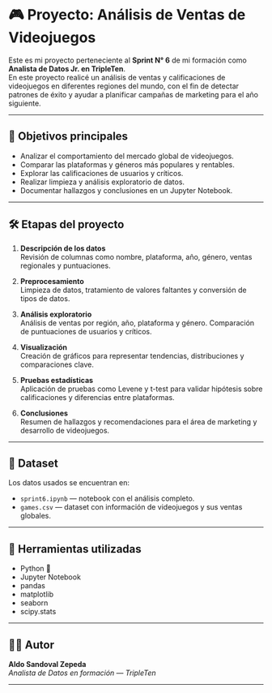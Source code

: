 # 🎮 Proyecto: Análisis de Ventas de Videojuegos

Este es mi proyecto perteneciente al **Sprint N° 6** de mi formación como **Analista de Datos Jr. en TripleTen**.  
En este proyecto realicé un análisis de ventas y calificaciones de videojuegos en diferentes regiones del mundo, con el fin de detectar patrones de éxito y ayudar a planificar campañas de marketing para el año siguiente.

---

## 🔎 Objetivos principales

- Analizar el comportamiento del mercado global de videojuegos.  
- Comparar las plataformas y géneros más populares y rentables.  
- Explorar las calificaciones de usuarios y críticos.  
- Realizar limpieza y análisis exploratorio de datos.  
- Documentar hallazgos y conclusiones en un Jupyter Notebook.

---

## 🛠️ Etapas del proyecto

1. **Descripción de los datos**  
   Revisión de columnas como nombre, plataforma, año, género, ventas regionales y puntuaciones.

2. **Preprocesamiento**  
   Limpieza de datos, tratamiento de valores faltantes y conversión de tipos de datos.

3. **Análisis exploratorio**  
   Análisis de ventas por región, año, plataforma y género. Comparación de puntuaciones de usuarios y críticos.

4. **Visualización**  
   Creación de gráficos para representar tendencias, distribuciones y comparaciones clave.

5. **Pruebas estadísticas**  
   Aplicación de pruebas como Levene y t-test para validar hipótesis sobre calificaciones y diferencias entre plataformas.

6. **Conclusiones**  
   Resumen de hallazgos y recomendaciones para el área de marketing y desarrollo de videojuegos.

---

## 📂 Dataset

Los datos usados se encuentran en:

- `sprint6.ipynb` — notebook con el análisis completo.  
- `games.csv` — dataset con información de videojuegos y sus ventas globales.

---

## 🧰 Herramientas utilizadas

- Python 🐍  
- Jupyter Notebook  
- pandas  
- matplotlib  
- seaborn  
- scipy.stats  

---

## 👨‍💻 Autor

**Aldo Sandoval Zepeda**  
*Analista de Datos en formación — TripleTen*

---
